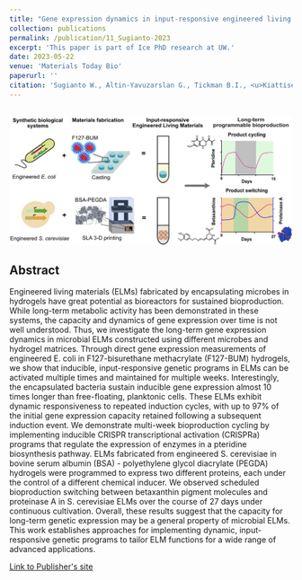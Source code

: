 ```yaml
---
title: "Gene expression dynamics in input-responsive engineered living materials programmed for bioproduction"
collection: publications
permalink: /publication/11_Sugianto-2023
excerpt: 'This paper is part of Ice PhD research at UW.'
date: 2023-05-22
venue: 'Materials Today Bio'
paperurl: ''
citation: 'Sugianto W., Altin-Yavuzarslan G., Tickman B.I., <u>Kiattisewee C.</u>, Yuan S.F., Brooks S.M., Wong J., Alper H.S., Nelson A., Carothers J.M.<sup>†</sup> (2023). &quot;Gene expression dynamics in input-responsive engineered living materials programmed for bioproduction.&quot; <i>Materials Today Bio</i>. 20:100677. PMID: 37273790.'
---
```


<br/><img src='/images/11_Sugianto-2023.jpg'>
## Abstract

Engineered living materials (ELMs) fabricated by encapsulating microbes in hydrogels have great potential as bioreactors for sustained bioproduction. While long-term metabolic activity has been demonstrated in these systems, the capacity and dynamics of gene expression over time is not well understood. Thus, we investigate the long-term gene expression dynamics in microbial ELMs constructed using different microbes and hydrogel matrices. Through direct gene expression measurements of engineered E. coli in F127-bisurethane methacrylate (F127-BUM) hydrogels, we show that inducible, input-responsive genetic programs in ELMs can be activated multiple times and maintained for multiple weeks. Interestingly, the encapsulated bacteria sustain inducible gene expression almost 10 times longer than free-floating, planktonic cells. These ELMs exhibit dynamic responsiveness to repeated induction cycles, with up to 97% of the initial gene expression capacity retained following a subsequent induction event. We demonstrate multi-week bioproduction cycling by implementing inducible CRISPR transcriptional activation (CRISPRa) programs that regulate the expression of enzymes in a pteridine biosynthesis pathway. ELMs fabricated from engineered S. cerevisiae in bovine serum albumin (BSA) - polyethylene glycol diacrylate (PEGDA) hydrogels were programmed to express two different proteins, each under the control of a different chemical inducer. We observed scheduled bioproduction switching between betaxanthin pigment molecules and proteinase A in S. cerevisiae ELMs over the course of 27 days under continuous cultivation. Overall, these results suggest that the capacity for long-term genetic expression may be a general property of microbial ELMs. This work establishes approaches for implementing dynamic, input-responsive genetic programs to tailor ELM functions for a wide range of advanced applications.

[Link to Publisher's site](https://www.sciencedirect.com/science/article/pii/S2590006423001370)
